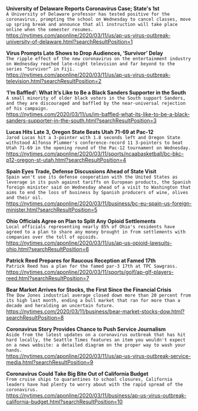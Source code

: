**University of Delaware Reports Coronavirus Case; State's 1st**\
`A University of Delaware professor has tested positive for the coronavirus, prompting the school on Wednesday to cancel classes, move up spring break and announce that all instruction will take place online when the semester resumes. `\
https://nytimes.com/aponline/2020/03/11/us/ap-us-virus-outbreak-university-of-delaware.html?searchResultPosition=1

**Virus Prompts Late Shows to Drop Audiences, ‘Survivor’ Delay**\
`The ripple effect of the new coronavirus on the entertainment industry on Wednesday reached late-night television and far beyond to the series “Survivor” in Fiji. `\
https://nytimes.com/aponline/2020/03/11/us/ap-us-virus-outbreak-television.html?searchResultPosition=2

**‘I’m Baffled’: What It’s Like to Be a Black Sanders Supporter in the South**\
`A small minority of older black voters in the South support Sanders, and they are discouraged and baffled by the near-universal rejection of his campaign.`\
https://nytimes.com/2020/03/11/us/im-baffled-what-its-like-to-be-a-black-sanders-supporter-in-the-south.html?searchResultPosition=3

**Lucas Hits Late 3, Oregon State Beats Utah 71-69 at Pac-12**\
`Jarod Lucas hit a 3-pointer with 1.8 seconds left and Oregon State withstood Alfonso Plummer's conference-record 11 3-pointers to beat Utah 71-69 in the opening round of the Pac-12 tournament on Wednesday.`\
https://nytimes.com/aponline/2020/03/11/sports/ncaabasketball/bc-bkc-p12-oregon-st-utah.html?searchResultPosition=4

**Spain Eyes Trade, Defense Discussions Ahead of State Visit**\
`Spain won't use its defense cooperation with the United States as leverage in its push against tariffs on European products, the Spanish foreign minister said on Wednesday ahead of a visit to Washington that aims to end the loss of business by Spanish producers of wine, olives and their oil. `\
https://nytimes.com/aponline/2020/03/11/business/bc-eu-spain-us-foreign-minister.html?searchResultPosition=5

**Ohio Officials Agree on Plan to Split Any Opioid Settlements**\
`Local officials representing nearly 85% of Ohio's residents have agreed to a plan to share any money brought in from settlements with companies over the toll of opioids.`\
https://nytimes.com/aponline/2020/03/11/us/ap-us-opioid-lawsuits-ohio.html?searchResultPosition=6

**Patrick Reed Prepares for Raucous Reception at Famed 17th**\
`Patrick Reed has a plan for the famed par-3 17th at TPC Sawgrass.`\
https://nytimes.com/aponline/2020/03/11/sports/golf/ap-glf-players-reed.html?searchResultPosition=7

**Bear Market Arrives for Stocks, the First Since the Financial Crisis**\
`The Dow Jones industrial average closed down more than 20 percent from its high last month, ending a bull market that ran for more than a decade and heralding an uncertain future.`\
https://nytimes.com/2020/03/11/business/bear-market-stocks-dow.html?searchResultPosition=8

**Coronavirus Story Provides Chance to Push Service Journalism**\
`Aside from the latest updates on a coronavirus outbreak that has hit hard locally, the Seattle Times features an item you wouldn't expect on a news website: a detailed diagram on the proper way to wash your hands.`\
https://nytimes.com/aponline/2020/03/11/us/ap-us-virus-outbreak-service-media.html?searchResultPosition=9

**Coronavirus Could Take Big Bite Out of California Budget**\
`From cruise ships to quarantines to school closures, California leaders have had plenty to worry about with the rapid spread of the coronavirus.`\
https://nytimes.com/aponline/2020/03/11/business/ap-us-virus-outbreak-california-budget.html?searchResultPosition=10


